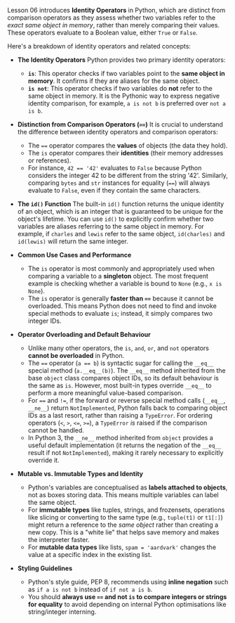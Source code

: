 Lesson 06 introduces **Identity Operators** in Python, which are distinct from comparison operators as they assess whether two variables refer to the *exact same object in memory*, rather than merely comparing their values. These operators evaluate to a Boolean value, either `True` or `False`.

Here's a breakdown of identity operators and related concepts:

*   **The Identity Operators**
    Python provides two primary identity operators:
    *   **`is`**: This operator checks if two variables point to the **same object in memory**. It confirms if they are aliases for the same object.
    *   **`is not`**: This operator checks if two variables do **not** refer to the same object in memory. It is the Pythonic way to express negative identity comparison, for example, `a is not b` is preferred over `not a is b`.

*   **Distinction from Comparison Operators (`==`)**
    It is crucial to understand the difference between identity operators and comparison operators:
    *   The `==` operator compares the **values** of objects (the data they hold).
    *   The `is` operator compares their **identities** (their memory addresses or references).
    *   For instance, `42 == '42'` evaluates to `False` because Python considers the integer 42 to be different from the string '42'. Similarly, comparing `bytes` and `str` instances for equality (`==`) will always evaluate to `False`, even if they contain the same characters.

*   **The `id()` Function**
    The built-in `id()` function returns the unique identity of an object, which is an integer that is guaranteed to be unique for the object's lifetime. You can use `id()` to explicitly confirm whether two variables are aliases referring to the same object in memory. For example, if `charles` and `lewis` refer to the same object, `id(charles)` and `id(lewis)` will return the same integer.

*   **Common Use Cases and Performance**
    *   The `is` operator is most commonly and appropriately used when comparing a variable to a **singleton** object. The most frequent example is checking whether a variable is bound to `None` (e.g., `x is None`).
    *   The `is` operator is generally **faster than `==`** because it cannot be overloaded. This means Python does not need to find and invoke special methods to evaluate `is`; instead, it simply compares two integer IDs.

*   **Operator Overloading and Default Behaviour**
    *   Unlike many other operators, the `is`, `and`, `or`, and `not` operators **cannot be overloaded** in Python.
    *   The `==` operator (`a == b`) is syntactic sugar for calling the `__eq__` special method (`a.__eq__(b)`). The `__eq__` method inherited from the base `object` class compares object IDs, so its default behaviour is the same as `is`. However, most built-in types override `__eq__` to perform a more meaningful value-based comparison.
    *   For `==` and `!=`, if the forward or reverse special method calls (`__eq__`, `__ne__`) return `NotImplemented`, Python falls back to comparing object IDs as a last resort, rather than raising a `TypeError`. For ordering operators (`<`, `>`, `<=`, `>=`), a `TypeError` *is* raised if the comparison cannot be handled.
    *   In Python 3, the `__ne__` method inherited from `object` provides a useful default implementation (it returns the negation of the `__eq__` result if not `NotImplemented`), making it rarely necessary to explicitly override it.

*   **Mutable vs. Immutable Types and Identity**
    *   Python's variables are conceptualised as **labels attached to objects**, not as boxes storing data. This means multiple variables can label the same object.
    *   For **immutable types** like tuples, strings, and frozensets, operations like slicing or converting to the same type (e.g., `tuple(t1)` or `t1[:]`) might return a reference to the *same object* rather than creating a new copy. This is a "white lie" that helps save memory and makes the interpreter faster.
    *   For **mutable data types** like lists, `spam = 'aardvark'` changes the value at a specific index in the existing list.

*   **Styling Guidelines**
    *   Python's style guide, PEP 8, recommends using **inline negation** such as `if a is not b` instead of `if not a is b`.
    *   You should **always use `==` and not `is` to compare integers or strings for equality** to avoid depending on internal Python optimisations like string/integer interning.